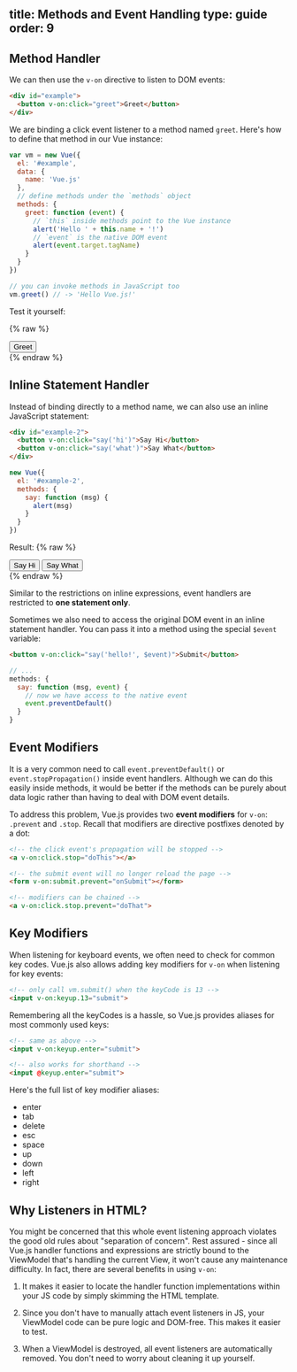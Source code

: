title: Methods and Event Handling
type: guide
order: 9
---

## Method Handler

We can then use the `v-on` directive to listen to DOM events:

``` html
<div id="example">
  <button v-on:click="greet">Greet</button>
</div>
```

We are binding a click event listener to a method named `greet`. Here's how to define that method in our Vue instance:

``` js
var vm = new Vue({
  el: '#example',
  data: {
    name: 'Vue.js'
  },
  // define methods under the `methods` object
  methods: {
    greet: function (event) {
      // `this` inside methods point to the Vue instance
      alert('Hello ' + this.name + '!')
      // `event` is the native DOM event
      alert(event.target.tagName)
    }
  }
})

// you can invoke methods in JavaScript too
vm.greet() // -> 'Hello Vue.js!'
```

Test it yourself:

{% raw %}
<div id="example" class="demo">
  <button v-on:click="greet">Greet</button>
</div>
<script>
var vm = new Vue({
  el: '#example',
  data: {
    name: 'Vue.js'
  },
  // define methods under the `methods` object
  methods: {
    greet: function (event) {
      // `this` inside methods point to the vm
      alert('Hello ' + this.name + '!')
      // `event` is the native DOM event
      alert(event.target.tagName)
    }
  }
})
</script>
{% endraw %}

## Inline Statement Handler

Instead of binding directly to a method name, we can also use an inline JavaScript statement:

``` html
<div id="example-2">
  <button v-on:click="say('hi')">Say Hi</button>
  <button v-on:click="say('what')">Say What</button>
</div>
```
``` js
new Vue({
  el: '#example-2',
  methods: {
    say: function (msg) {
      alert(msg)
    }
  }
})
```

Result:
{% raw %}
<div id="example-2" class="demo">
  <button v-on:click="say('hi')">Say Hi</button>
  <button v-on:click="say('what')">Say What</button>
</div>
<script>
new Vue({
  el: '#example-2',
  methods: {
    say: function (msg) {
      alert(msg)
    }
  }
})
</script>
{% endraw %}

Similar to the restrictions on inline expressions, event handlers are restricted to **one statement only**.

Sometimes we also need to access the original DOM event in an inline statement handler. You can pass it into a method using the special `$event` variable:

``` html
<button v-on:click="say('hello!', $event)">Submit</button>
```

``` js
// ...
methods: {
  say: function (msg, event) {
    // now we have access to the native event
    event.preventDefault()
  }
}
```

## Event Modifiers

It is a very common need to call `event.preventDefault()` or `event.stopPropagation()` inside event handlers. Although we can do this easily inside methods, it would be better if the methods can be purely about data logic rather than having to deal with DOM event details.

To address this problem, Vue.js provides two **event modifiers** for `v-on`: `.prevent` and `.stop`. Recall that modifiers are directive postfixes denoted by a dot:

``` html
<!-- the click event's propagation will be stopped -->
<a v-on:click.stop="doThis"></a>

<!-- the submit event will no longer reload the page -->
<form v-on:submit.prevent="onSubmit"></form>

<!-- modifiers can be chained -->
<a v-on:click.stop.prevent="doThat">
```

## Key Modifiers

When listening for keyboard events, we often need to check for common key codes. Vue.js also allows adding key modifiers for `v-on` when listening for key events:

``` html
<!-- only call vm.submit() when the keyCode is 13 -->
<input v-on:keyup.13="submit">
```

Remembering all the keyCodes is a hassle, so Vue.js provides aliases for most commonly used keys:

``` html
<!-- same as above -->
<input v-on:keyup.enter="submit">

<!-- also works for shorthand -->
<input @keyup.enter="submit">
```

Here's the full list of key modifier aliases:

- enter
- tab
- delete
- esc
- space
- up
- down
- left
- right

## Why Listeners in HTML?

You might be concerned that this whole event listening approach violates the good old rules about "separation of concern". Rest assured - since all Vue.js handler functions and expressions are strictly bound to the ViewModel that's handling the current View, it won't cause any maintenance difficulty. In fact, there are several benefits in using `v-on`:

1. It makes it easier to locate the handler function implementations within your JS code by simply skimming the HTML template.

2. Since you don't have to manually attach event listeners in JS, your ViewModel code can be pure logic and DOM-free. This makes it easier to test.

3. When a ViewModel is destroyed, all event listeners are automatically removed. You don't need to worry about cleaning it up yourself.
